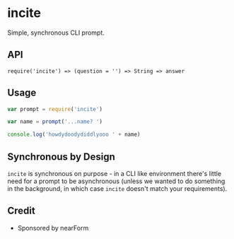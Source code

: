 # incite

Simple, synchronous CLI prompt.

## API

```
require('incite') => (question = '') => String => answer
```

## Usage

```js
var prompt = require('incite')

var name = prompt('...name? ')

console.log('howdydoodydiddlyooo ' + name)
```

## Synchronous by Design

`incite` is synchronous on purpose - in a CLI like environment there's
little need for a prompt to be asynchronous (unless we wanted to do
something in the background, in which case `incite` doesn't match your
requirements). 

## Credit

* Sponsored by nearForm